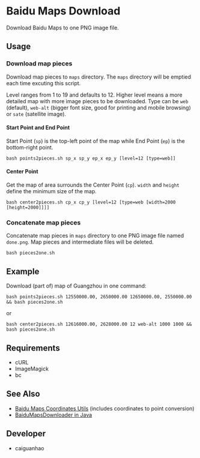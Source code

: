 Baidu Maps Download
===================

Download Baidu Maps to one PNG image file.

Usage
-----

### Download map pieces

Download map pieces to ``maps`` directory. The ``maps`` directory will be emptied each time excuting this script.

Level ranges from 1 to 19 and defaults to 12. Higher level means a more detailed map with more image pieces to be downloaded.
Type can be ``web`` (default), ``web-alt`` (bigger font size, good for printing and mobile browsing) or ``sate`` (satellite image).

#### Start Point and End Point

Start Point (``sp``) is the top-left point of the map while End Point (``ep``) is the bottom-right point.

    bash points2pieces.sh sp_x sp_y ep_x ep_y [level=12 [type=web]]

#### Center Point

Get the map of area surrounds the Center Point (``cp``). ``width`` and ``height`` define the minimum size of the map.

    bash center2pieces.sh cp_x cp_y [level=12 [type=web [width=2000 [height=2000]]]]

### Concatenate map pieces

Concatenate map pieces in ``maps`` directory to one PNG image file named ``done.png``. Map pieces and intermediate files will be deleted.

    bash pieces2one.sh

Example
-------

Download (part of) map of Guangzhou in one command:

    bash points2pieces.sh 12550000.00, 2650000.00 12650000.00, 2550000.00 && bash pieces2one.sh

or

    bash center2pieces.sh 12616000.00, 2628000.00 12 web-alt 1000 1000 && bash pieces2one.sh

Requirements
------------

* cURL
* ImageMagick
* bc

See Also
--------

* [Baidu Maps Coordinates Utils](https://github.com/caiguanhao/baidu-maps-coord-utils) (includes coordinates to point conversion)
* [BaiduMapsDownloader in Java](https://github.com/java-MagicWang/BaiduMapDownloader/blob/master/MapDownloader.java)

Developer
---------

* caiguanhao
